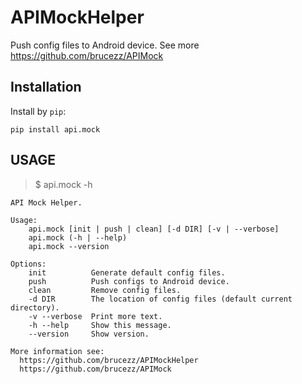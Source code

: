 # APIMockHelper
Push config files to Android device. See more https://github.com/brucezz/APIMock

## Installation

Install by `pip`:

```
pip install api.mock
```

## USAGE

> $ api.mock -h

```
API Mock Helper.

Usage:
    api.mock [init | push | clean] [-d DIR] [-v | --verbose]
    api.mock (-h | --help)
    api.mock --version

Options:
    init          Generate default config files.
    push          Push configs to Android device.
    clean         Remove config files.
    -d DIR        The location of config files (default current directory).
    -v --verbose  Print more text.
    -h --help     Show this message.
    --version     Show version.

More information see:
  https://github.com/brucezz/APIMockHelper
  https://github.com/brucezz/APIMock
```
